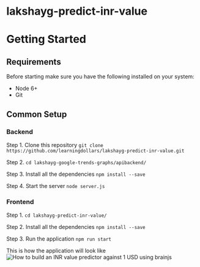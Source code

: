 # lakshayg-predict-inr-value


# Getting Started

## Requirements
Before starting make sure you have the following installed on your system: 
* Node 6+
* Git

## Common Setup
### Backend
Step 1. Clone this repository
``` git clone https://github.com/learningdollars/lakshayg-predict-inr-value.git ```

Step 2. ``` cd lakshayg-google-trends-graphs/apibackend/  ```

Step 3. Install all the dependencies
``` npm install --save ```

Step 4. Start the server ``` node server.js ```

### Frontend
Step 1. ``` cd lakshayg-predict-inr-value/  ```

Step 2. Install all the dependencies
``` npm install --save ```

Step 3. Run the application ```npm run start```

This is how the application will look like
<br/>
<img src="https://i.ibb.co/0FsFpTD/Screenshot-701.png" alt="How to build an INR value predictor against 1 USD using brainjs" border="0">
